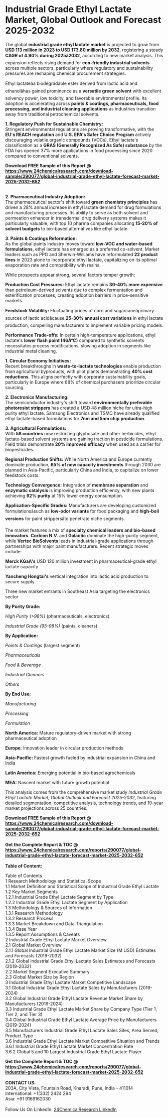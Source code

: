 <h1>Industrial Grade Ethyl Lactate Market, Global Outlook and Forecast 2025-2032</h1><p>The global <strong>industrial grade ethyl lactate market</strong> is projected to grow from <strong>USD 113 million in 2023 to USD 173.80 million by 2032</strong>, registering a steady <strong>CAGR of 4.90% during 2025â2032</strong>, according to new market analysis. This expansion reflects rising demand for <strong>eco-friendly industrial solvents</strong> across multiple sectors, particularly where regulatory and sustainability pressures are reshaping chemical procurement strategies.</p><p>Ethyl lactateâa biodegradable ester derived from lactic acid and ethanolâhas gained prominence as a <strong>versatile green solvent</strong> with excellent solvency power, low toxicity, and favorable environmental profile. Its adoption is accelerating across <strong>paints &amp; coatings, pharmaceuticals, food processing, and industrial cleaning applications</strong> as industries transition away from traditional petrochemical solvents.</p><p><strong>1. Regulatory Push for Sustainable Chemistry:</strong><br>
Stringent environmental regulations are proving transformative, with the <strong>EU's REACH regulation</strong> and <strong>U.S. EPA's Safer Choice Program</strong> actively discouraging volatile organic compounds (VOCs). Ethyl lactate's classification as a <strong>GRAS (Generally Recognized As Safe) substance</strong> by the FDA has opened 37% more applications in food processing since 2020 compared to conventional solvents.</p><div><b>Download FREE Sample of this Report @ 
            <a href="https://www.24chemicalresearch.com/download-sample/290077/global-industrial-grade-ethyl-lactate-forecast-market-2025-2032-652">
            https://www.24chemicalresearch.com/download-sample/290077/global-industrial-grade-ethyl-lactate-forecast-market-2025-2032-652</a></b></div><br><p><strong>2. Pharmaceutical Industry Adoption:</strong><br>
The pharmaceutical sector's shift toward <strong>green chemistry principles</strong> has driven a 28% annual increase in ethyl lactate demand for drug formulations and manufacturing processes. Its ability to serve as both solvent and permeation enhancer in transdermal drug delivery systems makes it particularly valuable, with top 10 pharma companies allocating <strong>15-20% of solvent budgets</strong> to bio-based alternatives like ethyl lactate.</p><p><strong>3. Paints &amp; Coatings Reformation:</strong><br>
As the global paints industry moves toward <strong>low-VOC and water-based formulations</strong>, ethyl lactate has emerged as a preferred co-solvent. Market leaders such as PPG and Sherwin-Williams have reformulated <strong>22 product lines</strong> in 2023 alone to incorporate ethyl lactate, capitalizing on its optimal evaporation rate and compatibility with resins.</p><p>While prospects appear strong, several factors temper growth:</p><p><strong>Production Cost Pressures:</strong> Ethyl lactate remains <strong>30-40% more expensive</strong> than petroleum-derived solvents due to complex fermentation and esterification processes, creating adoption barriers in price-sensitive markets.</p><p><strong>Feedstock Volatility:</strong> Fluctuating prices of corn and sugarcaneâprimary sources of lactic acidâcause <strong>25-30% annual cost variations</strong> in ethyl lactate production, compelling manufacturers to implement variable pricing models.</p><p><strong>Performance Trade-offs:</strong> In certain high-temperature applications, ethyl lactate's <strong>lower flash point (46Â°C)</strong> compared to synthetic solvents necessitates process modifications, slowing adoption in segments like industrial metal cleaning.</p><p><strong>1. Circular Economy Initiatives:</strong><br>
Recent breakthroughs in <strong>waste-to-lactate technologies</strong> enable production from agricultural byproducts, with pilot plants demonstrating <strong>40% cost reductions</strong>. This aligns perfectly with corporate sustainability goals, particularly in Europe where 68% of chemical purchasers prioritize circular sourcing.</p><p><strong>2. Electronics Manufacturing:</strong><br>
The semiconductor industry's shift toward <strong>environmentally preferable photoresist strippers</strong> has created a USD 48 million niche for ultra-high purity ethyl lactate. Samsung Electronics and TSMC have already qualified ethyl lactate-based formulations for <strong>7nm and 5nm chip production</strong>.</p><p><strong>3. Agricultural Formulations:</strong><br>
With <strong>58 countries</strong> now restricting glyphosate and other herbicides, ethyl lactate-based solvent systems are gaining traction in pesticide formulations. Field trials demonstrate <strong>20% improved efficacy</strong> when used as a carrier for biopesticides.</p><p><strong>Regional Production Shifts:</strong> While North America and Europe currently dominate production, <strong>65% of new capacity investments</strong> through 2030 are planned in Asia-Pacific, particularly China and India, to capitalize on lower feedstock costs.</p><p><strong>Technology Convergence:</strong> Integration of <strong>membrane separation</strong> and <strong>enzymatic catalysis</strong> is improving production efficiency, with new plants achieving <strong>92% purity</strong> at 15% lower energy consumption.</p><p><strong>Application-Specific Grades:</strong> Manufacturers are developing customized formulationsâsuch as <strong>low-odor variants</strong> for food packaging and <strong>high-boil versions</strong> for paint strippersâto penetrate niche segments.</p><p>The market features a mix of <strong>specialty chemical leaders and bio-based innovators</strong>. <strong>Corbion N.V.</strong> and <strong>Galactic</strong> dominate the high-purity segment, while <strong>Vertec BioSolvents</strong> leads in industrial-grade applications through partnerships with major paint manufacturers. Recent strategic moves include:</p><p><strong>Merck KGaA's</strong> USD 120 million investment in pharmaceutical-grade ethyl lactate capacity</p><p><strong>Yancheng Hongtai's</strong> vertical integration into lactic acid production to secure supply</p><p>Three new market entrants in Southeast Asia targeting the electronics sector</p><p><strong>By Purity Grade:</strong></p><p><em>High Purity (&gt;98%)</em> (pharmaceuticals, electronics)</p><p><em>Industrial Grade (95-98%)</em> (paints, cleaners)</p><p><strong>By Application:</strong></p><p><em>Paints &amp; Coatings</em> (largest segment)</p><p><em>Pharmaceuticals</em></p><p><em>Food &amp; Beverage</em></p><p><em>Industrial Cleaners</em></p><p><em>Others</em></p><p><strong>By End Use:</strong></p><p><em>Manufacturing</em></p><p><em>Processing</em></p><p><em>Formulation</em></p><p><strong>North America:</strong> Mature regulatory-driven market with strong pharmaceutical adoption</p><p><strong>Europe:</strong> Innovation leader in circular production methods</p><p><strong>Asia-Pacific:</strong> Fastest growth fueled by industrial expansion in China and India</p><p><strong>Latin America:</strong> Emerging potential in bio-based agrochemicals</p><p><strong>MEA:</strong> Nascent market with future growth potential</p><p>This analysis comes from the comprehensive market study <em>Industrial Grade Ethyl Lactate Market, Global Outlook and Forecast 2025-2032</em>, featuring detailed segmentation, competitive analysis, technology trends, and 10-year market projections across 25 countries.</p><div><b>Download FREE Sample of this Report @ 
            <a href="https://www.24chemicalresearch.com/download-sample/290077/global-industrial-grade-ethyl-lactate-forecast-market-2025-2032-652">
            https://www.24chemicalresearch.com/download-sample/290077/global-industrial-grade-ethyl-lactate-forecast-market-2025-2032-652</a></b></div><br><div><b>Get the Complete Report & TOC @ 
            <a href="https://www.24chemicalresearch.com/reports/290077/global-industrial-grade-ethyl-lactate-forecast-market-2025-2032-652">
            https://www.24chemicalresearch.com/reports/290077/global-industrial-grade-ethyl-lactate-forecast-market-2025-2032-652</a></b></div><br>
            <b>Table of Content:</b><p>Table of Contents<br />
1 Research Methodology and Statistical Scope<br />
1.1 Market Definition and Statistical Scope of Industrial Grade Ethyl Lactate<br />
1.2 Key Market Segments<br />
1.2.1 Industrial Grade Ethyl Lactate Segment by Type<br />
1.2.2 Industrial Grade Ethyl Lactate Segment by Application<br />
1.3 Methodology & Sources of Information<br />
1.3.1 Research Methodology<br />
1.3.2 Research Process<br />
1.3.3 Market Breakdown and Data Triangulation<br />
1.3.4 Base Year<br />
1.3.5 Report Assumptions & Caveats<br />
2 Industrial Grade Ethyl Lactate Market Overview<br />
2.1 Global Market Overview<br />
2.1.1 Global Industrial Grade Ethyl Lactate Market Size (M USD) Estimates and Forecasts (2019-2032)<br />
2.1.2 Global Industrial Grade Ethyl Lactate Sales Estimates and Forecasts (2019-2032)<br />
2.2 Market Segment Executive Summary<br />
2.3 Global Market Size by Region<br />
3 Industrial Grade Ethyl Lactate Market Competitive Landscape<br />
3.1 Global Industrial Grade Ethyl Lactate Sales by Manufacturers (2019-2024)<br />
3.2 Global Industrial Grade Ethyl Lactate Revenue Market Share by Manufacturers (2019-2024)<br />
3.3 Industrial Grade Ethyl Lactate Market Share by Company Type (Tier 1, Tier 2, and Tier 3)<br />
3.4 Global Industrial Grade Ethyl Lactate Average Price by Manufacturers (2019-2024)<br />
3.5 Manufacturers Industrial Grade Ethyl Lactate Sales Sites, Area Served, Product Type<br />
3.6 Industrial Grade Ethyl Lactate Market Competitive Situation and Trends<br />
3.6.1 Industrial Grade Ethyl Lactate Market Concentration Rate<br />
3.6.2 Global 5 and 10 Largest Industrial Grade Ethyl Lactate Player</p><div><b>Get the Complete Report & TOC @ 
            <a href="https://www.24chemicalresearch.com/reports/290077/global-industrial-grade-ethyl-lactate-forecast-market-2025-2032-652">
            https://www.24chemicalresearch.com/reports/290077/global-industrial-grade-ethyl-lactate-forecast-market-2025-2032-652</a></b></div><br><b>CONTACT US:</b><br>
            203A, City Vista, Fountain Road, Kharadi, Pune, India - 411014<br>
            International: +1(332) 2424 294<br>
            Asia: +91 9169162030 <br><br>
            Follow Us On LinkedIn: <a href="https://www.linkedin.com/company/24chemicalresearch/">24ChemicalResearch LinkedIn</a>